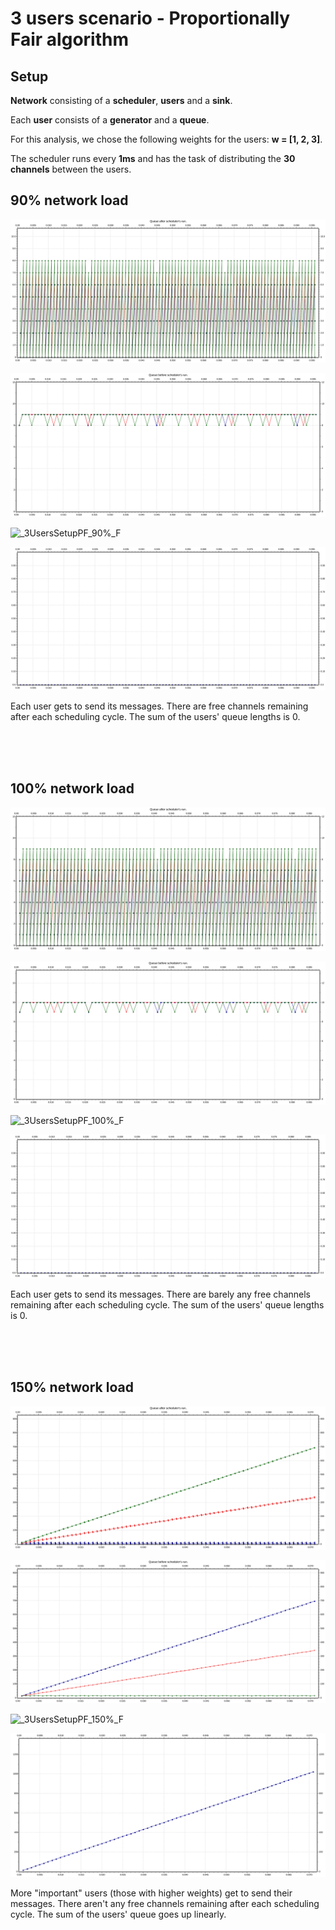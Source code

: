 # 3 users scenario - Proportionally Fair algorithm

## Setup

**Network** consisting of a **scheduler**, **users** and a **sink**.

Each **user** consists of a **generator** and a **queue**.
  
For this analysis, we chose the following weights for the users: **w = [1, 2, 3]**.

The scheduler runs every **1ms** and has the task of distributing the **30 channels** between the users. 

## 90% network load

![_3UsersSetupPF_90%_QB](./Network%20load%2090%25/_3UsersSetupPF_90%25_QA.svg)

![_3UsersSetupPF_90%_QA](./Network%20load%2090%25/_3UsersSetupPF_90%25_QB.svg)

![_3UsersSetupPF_90%_F](./Network%20load%2090%25/_3UsersSetupPF_90%25_QF.svg)

![_3UsersSetupPF_90%_TQ](./Network%20load%2090%25/_3UsersSetupPF_90%25_TQ.svg)

Each user gets to send its messages. There are free channels remaining after each scheduling cycle. The sum of the users' queue lengths is 0.

<br/>
<br/>
<br/>

## 100% network load

![_3UsersSetupPF_100%_QB](./Network%20load%20100%25/_3UsersSetupPF_100%25_QA.svg)

![_3UsersSetupPF_100%_QA](./Network%20load%20100%25/_3UsersSetupPF_100%25_QB.svg)

![_3UsersSetupPF_100%_F](./Network%20load%20100%25/_3UsersSetupPF_100%25_QF.svg)

![_3UsersSetupPF_100%_TQ](./Network%20load%20100%25/_3UsersSetupPF_100%25_TQ.svg)

Each user gets to send its messages. There are barely any free channels remaining after each scheduling cycle. The sum of the users' queue lengths is 0.

<br/>
<br/>
<br/>

## 150% network load

![_3UsersSetupPF_150%_QB](./Network%20load%20150%25/_3UsersSetupPF_150%25_QA.svg)

![_3UsersSetupPF_150%_QA](./Network%20load%20150%25/_3UsersSetupPF_150%25_QB.svg)

![_3UsersSetupPF_150%_F](./Network%20load%20150%25/_3UsersSetupPF_150%25_QF.svg)

![_3UsersSetupPF_150%_TQ](./Network%20load%20150%25/_3UsersSetupPF_150%25_TQ.svg)

More "important" users (those with higher weights) get to send their messages. There aren't any free channels remaining after each scheduling cycle. The sum of the users' queue goes up linearly.

<br/>
<br/>
<br/>